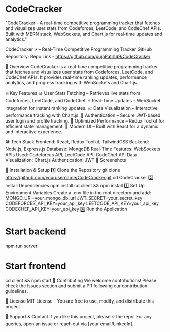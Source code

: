 # CodeCracker
"CodeCracker - A real-time competitive programming tracker that fetches and visualizes user stats from Codeforces, LeetCode, and CodeChef APIs. Built with MERN stack, WebSockets, and Chart.js for real-time updates and analytics."

CodeCracker ⚡ – Real-Time Competitive Programming Tracker
GitHub Repository: Repo Link - https://github.com/pujaPatil169/CodeCracker

🚀 Overview
CodeCracker is a real-time competitive programming tracker that fetches and visualizes user stats from Codeforces, LeetCode, and CodeChef APIs. It provides real-time ranking updates, performance analytics, and progress tracking with WebSockets and Chart.js.

🔥 Key Features
📊 User Stats Fetching – Retrieves live stats from Codeforces, LeetCode, and CodeChef.
⚡ Real-Time Updates – WebSocket integration for instant ranking updates.
📈 Data Visualization – Interactive performance tracking with Chart.js.
🔐 Authentication – Secure JWT-based user login and profile tracking.
🚀 Optimized Performance – Redux Toolkit for efficient state management.
🎨 Modern UI – Built with React for a dynamic and interactive experience.

🛠 Tech Stack
Frontend: React, Redux Toolkit, TailwindCSS
Backend: Node.js, Express.js
Database: MongoDB
Real-Time Features: WebSockets
APIs Used: Codeforces API, LeetCode API, CodeChef API
Data Visualization: Chart.js
Authentication: JWT
📸 Screenshots

🚀 Installation & Setup
1️⃣ Clone the Repository
git clone https://github.com/yourusername/CodeCracker.git
cd CodeCracker
2️⃣ Install Dependencies
npm install
cd client && npm install
3️⃣ Set Up Environment Variables
Create a .env file in the root directory and add:
MONGO_URI=your_mongo_db_url
JWT_SECRET=your_secret_key
CODEFORCES_API_KEY=your_api_key
LEETCODE_API_KEY=your_api_key
CODECHEF_API_KEY=your_api_key
4️⃣ Run the Application

# Start backend
npm run server  

# Start frontend
cd client && npm start
🚀 Contributing
We welcome contributions! Please check the Issues section and submit a PR following our contribution guidelines.

📜 License
MIT License - You are free to use, modify, and distribute this project.

🌟 Support & Contact
If you like this project, please ⭐ the repo! For any queries, open an issue or reach out via [your email/LinkedIn].




